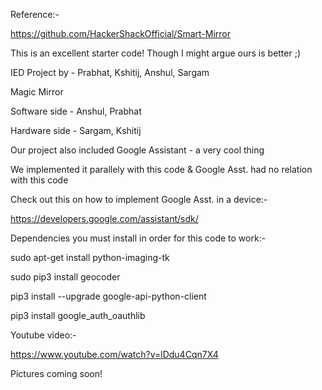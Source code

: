 Reference:-

https://github.com/HackerShackOfficial/Smart-Mirror

This is an excellent starter code! Though I might argue ours is better ;)



IED Project by - Prabhat, Kshitij, Anshul, Sargam

Magic Mirror

Software side - Anshul, Prabhat

Hardware side - Sargam, Kshitij



Our project also included Google Assistant - a very cool thing

We implemented it parallely with this code & Google Asst. had no relation with this code

Check out this on how to implement Google Asst. in a device:-

https://developers.google.com/assistant/sdk/



Dependencies you must install in order for this code to work:-

sudo apt-get install python-imaging-tk

sudo pip3 install geocoder

pip3 install --upgrade google-api-python-client

pip3 install google_auth_oauthlib





Youtube video:-

https://www.youtube.com/watch?v=lDdu4Cqn7X4



Pictures coming soon!
